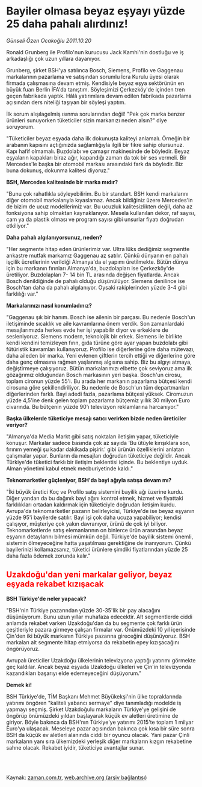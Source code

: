 # Bayiler olmasa beyaz eşyayı  yüzde 25 daha pahalı alırdınız!

*Günseli Özen Ocakoğlu 2011.10.20*

<td class="columnist-detail">
<p>Ronald Grunberg ile Profilo'nun kurucusu Jack Kamhi'nin dostluğu ve iş arkadaşlığı çok uzun yıllara dayanıyor.</p>
<p>
<div id="haberMetinDiv">
<p> Grunberg, şirket BSH'ya satılınca Bosch, Siemens, Profilo ve Gaggenau markalarının pazarlama ve satışından sorumlu İcra Kurulu üyesi olarak firmada çalışmasına devam etmiş. Kendisiyle beyaz eşya sektörünün en büyük fuarı Berlin İFA'da tanıştım. Söyleşimizi Çerkezköy'de içinden tren geçen fabrikada yaptık. Hâlâ yatırımlara devam edilen fabrikada pazarlama açısından ders niteliği taşıyan bir söyleşi yaptım.
<p> İlk sorum alışılagelmiş ısınma sorularından değil! "Pek çok marka benzer ürünleri sunuyorken tüketiciler sizin markanızı neden alsın?" diye soruyorum.
<p> "Tüketiciler beyaz eşyada daha ilk dokunuşta kaliteyi anlamalı. Örneğin bir arabanın kapısını açtığınızda sağlamlığıyla ilgili bir fikre sahip olursunuz. Kapı hafif olmamalı. Buzdolabı ve çamaşır makinesinde de böyledir. Beyaz eşyaların kapakları biraz ağır, kapandığı zaman da tok bir ses vermeli. Bir Mercedes'le başka bir otomobil markası arasındaki fark da böyledir. Biz buna dokunuş, dokunma kalitesi diyoruz."
<p><b>BSH, Mercedes kalitesinde bir marka mıdır? </b>
<p>"Bunu çok rahatlıkla söyleyebilirim. Bu bir standart. BSH kendi markalarını diğer otomobil markalarıyla kıyaslamaz. Ancak bildiğiniz üzere Mercedes'in de bizim de ucuz modellerimiz var. Bu ucuzluk kalitesizlikten değil, daha az fonksiyona sahip olmaktan kaynaklanıyor. Mesela kullanılan dekor, raf sayısı, cam ya da plastik olması ve program sayısı gibi unsurlar fiyatı doğrudan etkiliyor."
<p><b>Daha pahalı algılanıyorsunuz, neden?
</b>
<p>"Her segmente hitap eden ürünlerimiz var. Ultra lüks dediğimiz segmentte ankastre mutfak markamız Gaggenau az satılır. Çünkü dünyanın en pahalı işçilik ücretlerinin verildiği Almanya'da el yapımı üretilmekte. Bütün dünya için bu markanın fırınları Almanya'da, buzdolapları ise Çerkezköy'de üretiliyor. Buzdolapları 7- 14 bin TL arasında değişen fiyatlarda. Ancak Bosch denildiğinde de pahalı olduğu düşünülüyor. Siemens denilince ise Bosch'tan daha da pahalı algılanıyor. Oysaki rakiplerinden yüzde 3-4 gibi farklılığı var."
<p><b>Markalarınızı nasıl konumladınız?
</b>
<p>"Gaggenau şık bir hanım. Bosch ise ailenin bir parçası. Bu nedenle Bosch'un iletişiminde sıcaklık ve aile kavramlarına önem verdik. Son zamanlardaki mesajlarımızda herkes evde her işi yapabilir diyor ve erkeklere de sesleniyoruz. Siemens modern, teknolojik bir erkek. Siemens ile birlikte kendi kendini temizleyen fırın, gıda türüne göre ayar yapan buzdolabı gibi fütüristik kavramları kullanıyoruz. Profilo ise diğerlerine göre daha mütevazı, daha aileden bir marka. Yeni evlenen çiftlerin tercih ettiği ve diğerlerine göre daha genç olmasına rağmen yaşlanmış algısına sahip. Biz bu algıyı atmaya, değiştirmeye çalışıyoruz. Bütün markalarımızı elbette çok seviyoruz ama ilk gözağrımız olduğundan Bosch markasının yeri başka. Bosch'un cirosu, toplam cironun yüzde 55'i. Bu arada her markanın pazarlama bütçesi kendi cirosuna göre şekillendiriliyor. Bu nedenle de Bosch'un tüm departmanları diğerlerinden farklı. Bayi adedi fazla, pazarlama bütçesi yüksek. Ciromuzun yüzde 4,5'ine denk gelen toplam pazarlama bütçemiz yıllık 30 milyon Euro civarında. Bu bütçenin yüzde 90'ı televizyon reklamlarına harcanıyor."
<p><b>Başka ülkelerde tüketiciye mesajı satıcı verirken bizde neden üreticiler veriyor?
</b>
<p>"Almanya'da Media Markt gibi satış noktaları iletişim yapar, tüketiciyle konuşur. Markalar sadece basında çok az sayıda 'Bu ütüyle kırışıklara son, fırınım yemeği şu kadar dakikada pişirir.' gibi ürünün özelliklerini anlatan çalışmalar yapar. Bunların da mesajları doğrudan tüketiciye değildir. Ancak Türkiye'de tüketici farklı bir iletişim beklentisi içinde. Bu beklentiye uyduk. Alman yönetimi kabul etmek mecburiyetinde kaldı."
<p><b>Teknomarketler güçleniyor, BSH'da bayi ağıyla satışa devam mı?
</b>
<p>"İki büyük üretici Koç ve Profilo satış sistemini bayilik ağı üzerine kurdu. Diğer yandan da bu dağınık bayi ağını kontrol etmek, hizmet ve fiyattaki farklılıkları ortadan kaldırmak için tüketiciyle doğrudan iletişim kurdu. Avrupa'da teknomarketler pazarın belirleyicisi, Türkiye'de ise beyaz eşyanın yüzde 95'i bayilerde satılır. Bayi işi çok daha ucuza yapabiliyor; kendisi çalışıyor, müşteriye çok yakın davranıyor, ürünü de çok iyi biliyor. Teknomarketlerde satış elemanlarının on binlerce ürün arasından beyaz eşyanın detaylarını bilmesi mümkün değil. Türkiye'de bayilik sistemi önemli, sistemin ölmeyeceğine hatta yaşatılması gerektiğine de inanıyorum. Çünkü bayilerinizi kollamazsanız, tüketici ürünlere şimdiki fiyatlarından yüzde 25 daha fazla ödemek zorunda kalır."
<p>
<h2><font color="#FF0000">Uzakdoğu'dan yeni markalar geliyor, beyaz eşyada rekabet kızışacak
</font></h2>
<p>
<p><b>BSH Türkiye'de neler yapacak? </b>
<p>"BSH'nin Türkiye pazarından yüzde 30-35'lik bir pay alacağını düşünüyorum. Bunu uzun yıllar muhafaza edecektir. Alt segmentlerde ciddi anlamda rekabet varken Uzakdoğu'dan da bu segmente çok farklı ürün çeşitleriyle pazara girmeye çalışan firmalar var. Önümüzdeki 10 yıl içerisinde Çin'den iki büyük markanın Türkiye pazarına gireceğini düşünüyoruz. BSH markaları alt segmente hitap etmiyorsa da rekabetin epey kızışacağını öngörüyoruz.
<p> Avrupalı üreticiler Uzakdoğu ülkelerinin televizyona yaptığı yatırımı görmekte geç kaldılar. Ancak beyaz eşyada Uzakdoğu ülkeleri ve Çin'in televizyonda kazandıkları başarıyı elde edemeyeceğini düşüyorum."
<p> <b>Demek ki!
</b>
<p> BSH Türkiye'de, TİM Başkanı Mehmet Büyükekşi'nin ülke topraklarında yatırımı öngören "kaliteli yabancı sermaye" diye tanımladığı modelde iş yapmayı seçmiş. Şirket Uzakdoğulu markaların Türkiye'ye gelişini de öngörüp önümüzdeki yıldan başlayarak küçük ev aletleri üretimine de giriyor. Böyle bakınca da BSH'nın Türkiye'ye yatırımı 2015'te toplam 1 milyar Euro'ya ulaşacak. Meseleye pazar açısından bakınca çok kısa bir süre sonra BSH da küçük ev aletleri alanında ciddi bir oyuncu olacak. Yani pazar Çinli markaların yanı sıra ülkemizdeki yerleşik diğer markaların kızgın rekabetine sahne olacak. Rekabet iyidir, tüketiciye avantajlar sunar.</p></p></p></p></p></p></p></p></p></p></p></p></p></p></p></p></p></p></p></p></div>
</p>


<p><br>
		 </br></p></td>

Kaynak: [zaman.com.tr](http://zaman.com.tr/yazar.do?yazino=1192734), [web.archive.org (arşiv bağlantısı)](http://web.archive.org/web/20111229150258/http://www.zaman.com.tr:80/yazar.do?yazino=1192734)
